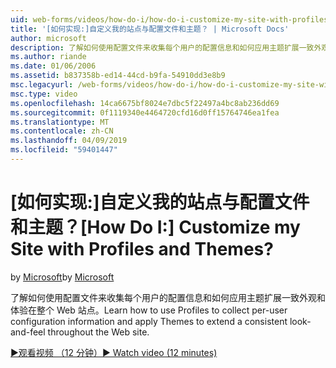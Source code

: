 ```yaml
---
uid: web-forms/videos/how-do-i/how-do-i-customize-my-site-with-profiles-and-themes
title: '[如何实现:]自定义我的站点与配置文件和主题？ | Microsoft Docs'
author: microsoft
description: 了解如何使用配置文件来收集每个用户的配置信息和如何应用主题扩展一致外观和体验在整个 Web 站点。
ms.author: riande
ms.date: 01/06/2006
ms.assetid: b837358b-ed14-44cd-b9fa-54910dd3e8b9
msc.legacyurl: /web-forms/videos/how-do-i/how-do-i-customize-my-site-with-profiles-and-themes
msc.type: video
ms.openlocfilehash: 14ca6675bf8024e7dbc5f22497a4bc8ab236dd69
ms.sourcegitcommit: 0f1119340e4464720cfd16d0ff15764746ea1fea
ms.translationtype: MT
ms.contentlocale: zh-CN
ms.lasthandoff: 04/09/2019
ms.locfileid: "59401447"
---
```

# <a name="how-do-i-customize-my-site-with-profiles-and-themes"></a><span data-ttu-id="10904-104">[如何实现:]自定义我的站点与配置文件和主题？</span><span class="sxs-lookup"><span data-stu-id="10904-104">[How Do I:] Customize my Site with Profiles and Themes?</span></span>

<span data-ttu-id="10904-105">by [Microsoft](https://github.com/microsoft)</span><span class="sxs-lookup"><span data-stu-id="10904-105">by [Microsoft](https://github.com/microsoft)</span></span>

<span data-ttu-id="10904-106">了解如何使用配置文件来收集每个用户的配置信息和如何应用主题扩展一致外观和体验在整个 Web 站点。</span><span class="sxs-lookup"><span data-stu-id="10904-106">Learn how to use Profiles to collect per-user configuration information and apply Themes to extend a consistent look-and-feel throughout the Web site.</span></span>

[<span data-ttu-id="10904-107">&#9654;观看视频 （12 分钟）</span><span class="sxs-lookup"><span data-stu-id="10904-107">&#9654; Watch video (12 minutes)</span></span>](https://channel9.msdn.com/Blogs/ASP-NET-Site-Videos/how-do-i-customize-my-site-with-profiles-and-themes)
